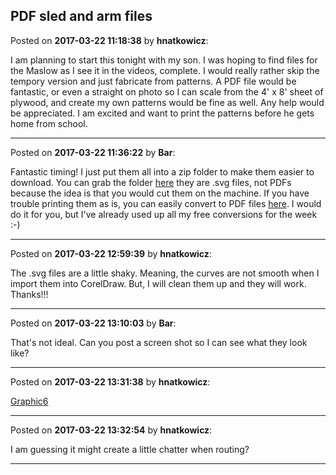 ## PDF sled and arm files
Posted on **2017-03-22 11:18:38** by **hnatkowicz**:

I am planning to start this tonight with my son. I was hoping to find files for the Maslow as I see it in the videos, complete. I would really rather skip the tempory version and just fabricate from patterns. A PDF file would be fantastic, or even a straight on photo so I can scale from the 4' x 8' sheet of plywood, and create my own patterns would be fine as well. Any help would be appreciated. I am excited and want to print the patterns before he gets home from school.

---

Posted on **2017-03-22 11:36:22** by **Bar**:

Fantastic timing! I just put them all into a zip folder to make them easier to download. You can grab the folder [here](https://github.com/MaslowCNC/Mechanics/blob/master/AllPartsSVG.zip) they are .svg files, not PDFs because the idea is that you would cut them on the machine. If you have trouble printing them as is, you can easily convert to PDF files [here](https://cloudconvert.com/svg-to-pdf). I would do it for you, but I've already used up all my free conversions for the week :-)

---

Posted on **2017-03-22 12:59:39** by **hnatkowicz**:

The .svg files are a little shaky. Meaning, the curves are not smooth when I import them into CorelDraw. But, I will clean them up and they will work. Thanks!!!

---

Posted on **2017-03-22 13:10:03** by **Bar**:

That's not ideal. Can you post a screen shot so I can see what they look like?

---

Posted on **2017-03-22 13:31:38** by **hnatkowicz**:

[Graphic6](../../images/hl/q0/hlq0_graphic6.jpg.jpg)

---

Posted on **2017-03-22 13:32:54** by **hnatkowicz**:

I am guessing it might create a little chatter when routing?

---

